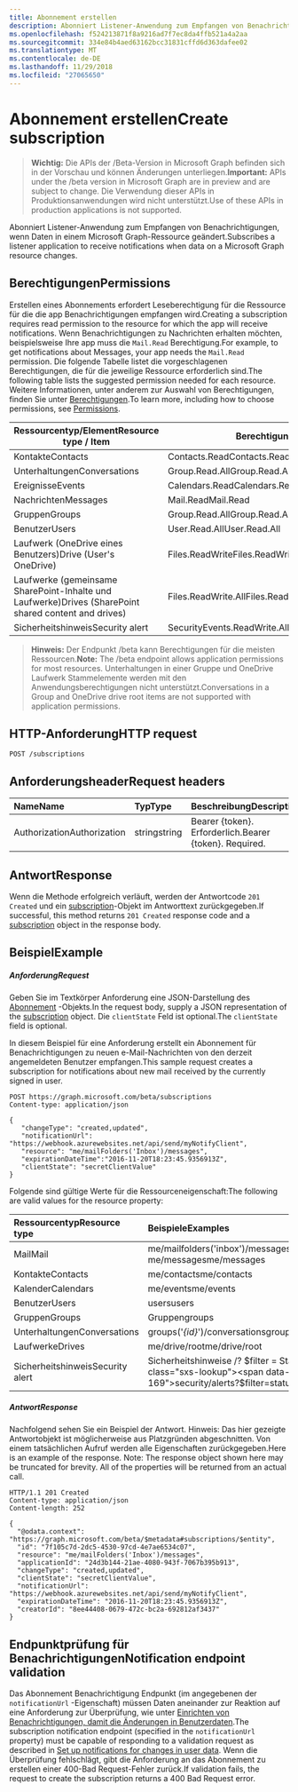 ```yaml
---
title: Abonnement erstellen
description: Abonniert Listener-Anwendung zum Empfangen von Benachrichtigungen, wenn Daten in einem Microsoft Graph-Ressource geändert.
ms.openlocfilehash: f524213871f8a9216ad7f7ec8da4ffb521a4a2aa
ms.sourcegitcommit: 334e84b4aed63162bcc31831cffd6d363dafee02
ms.translationtype: MT
ms.contentlocale: de-DE
ms.lasthandoff: 11/29/2018
ms.locfileid: "27065650"
---
```

# <a name="create-subscription"></a><span data-ttu-id="5b02b-103">Abonnement erstellen</span><span class="sxs-lookup"><span data-stu-id="5b02b-103">Create subscription</span></span>

> <span data-ttu-id="5b02b-104">**Wichtig:** Die APIs der /Beta-Version in Microsoft Graph befinden sich in der Vorschau und können Änderungen unterliegen.</span><span class="sxs-lookup"><span data-stu-id="5b02b-104">**Important:** APIs under the /beta version in Microsoft Graph are in preview and are subject to change.</span></span> <span data-ttu-id="5b02b-105">Die Verwendung dieser APIs in Produktionsanwendungen wird nicht unterstützt.</span><span class="sxs-lookup"><span data-stu-id="5b02b-105">Use of these APIs in production applications is not supported.</span></span>

<span data-ttu-id="5b02b-106">Abonniert Listener-Anwendung zum Empfangen von Benachrichtigungen, wenn Daten in einem Microsoft Graph-Ressource geändert.</span><span class="sxs-lookup"><span data-stu-id="5b02b-106">Subscribes a listener application to receive notifications when data on a Microsoft Graph resource changes.</span></span>

## <a name="permissions"></a><span data-ttu-id="5b02b-107">Berechtigungen</span><span class="sxs-lookup"><span data-stu-id="5b02b-107">Permissions</span></span>

<span data-ttu-id="5b02b-108">Erstellen eines Abonnements erfordert Leseberechtigung für die Ressource für die die app Benachrichtigungen empfangen wird.</span><span class="sxs-lookup"><span data-stu-id="5b02b-108">Creating a subscription requires read permission to the resource for which the app will receive notifications.</span></span> <span data-ttu-id="5b02b-109">Wenn Benachrichtigungen zu Nachrichten erhalten möchten, beispielsweise Ihre app muss die `Mail.Read` Berechtigung.</span><span class="sxs-lookup"><span data-stu-id="5b02b-109">For example, to get notifications about Messages, your app needs the `Mail.Read` permission.</span></span> <span data-ttu-id="5b02b-110">Die folgende Tabelle listet die vorgeschlagenen Berechtigungen, die für die jeweilige Ressource erforderlich sind.</span><span class="sxs-lookup"><span data-stu-id="5b02b-110">The following table lists the suggested permission needed for each resource.</span></span> <span data-ttu-id="5b02b-111">Weitere Informationen, unter anderem zur Auswahl von Berechtigungen, finden Sie unter [Berechtigungen](/graph/permissions-reference).</span><span class="sxs-lookup"><span data-stu-id="5b02b-111">To learn more, including how to choose permissions, see [Permissions](/graph/permissions-reference).</span></span>

| <span data-ttu-id="5b02b-112">Ressourcentyp/Element</span><span class="sxs-lookup"><span data-stu-id="5b02b-112">Resource type / Item</span></span>        | <span data-ttu-id="5b02b-113">Berechtigung</span><span class="sxs-lookup"><span data-stu-id="5b02b-113">Permission</span></span>          |
|-----------------------------|---------------------|
| <span data-ttu-id="5b02b-114">Kontakte</span><span class="sxs-lookup"><span data-stu-id="5b02b-114">Contacts</span></span>                    | <span data-ttu-id="5b02b-115">Contacts.Read</span><span class="sxs-lookup"><span data-stu-id="5b02b-115">Contacts.Read</span></span>       |
| <span data-ttu-id="5b02b-116">Unterhaltungen</span><span class="sxs-lookup"><span data-stu-id="5b02b-116">Conversations</span></span>               | <span data-ttu-id="5b02b-117">Group.Read.All</span><span class="sxs-lookup"><span data-stu-id="5b02b-117">Group.Read.All</span></span>      |
| <span data-ttu-id="5b02b-118">Ereignisse</span><span class="sxs-lookup"><span data-stu-id="5b02b-118">Events</span></span>                      | <span data-ttu-id="5b02b-119">Calendars.Read</span><span class="sxs-lookup"><span data-stu-id="5b02b-119">Calendars.Read</span></span>      |
| <span data-ttu-id="5b02b-120">Nachrichten</span><span class="sxs-lookup"><span data-stu-id="5b02b-120">Messages</span></span>                    | <span data-ttu-id="5b02b-121">Mail.Read</span><span class="sxs-lookup"><span data-stu-id="5b02b-121">Mail.Read</span></span>           |
| <span data-ttu-id="5b02b-122">Gruppen</span><span class="sxs-lookup"><span data-stu-id="5b02b-122">Groups</span></span>                      | <span data-ttu-id="5b02b-123">Group.Read.All</span><span class="sxs-lookup"><span data-stu-id="5b02b-123">Group.Read.All</span></span>      |
| <span data-ttu-id="5b02b-124">Benutzer</span><span class="sxs-lookup"><span data-stu-id="5b02b-124">Users</span></span>                       | <span data-ttu-id="5b02b-125">User.Read.All</span><span class="sxs-lookup"><span data-stu-id="5b02b-125">User.Read.All</span></span>       |
| <span data-ttu-id="5b02b-126">Laufwerk (OneDrive eines Benutzers)</span><span class="sxs-lookup"><span data-stu-id="5b02b-126">Drive  (User's OneDrive)</span></span>    | <span data-ttu-id="5b02b-127">Files.ReadWrite</span><span class="sxs-lookup"><span data-stu-id="5b02b-127">Files.ReadWrite</span></span>     |
| <span data-ttu-id="5b02b-128">Laufwerke (gemeinsame SharePoint-Inhalte und Laufwerke)</span><span class="sxs-lookup"><span data-stu-id="5b02b-128">Drives (SharePoint shared content and drives)</span></span> | <span data-ttu-id="5b02b-129">Files.ReadWrite.All</span><span class="sxs-lookup"><span data-stu-id="5b02b-129">Files.ReadWrite.All</span></span> |
| <span data-ttu-id="5b02b-130">Sicherheitshinweis</span><span class="sxs-lookup"><span data-stu-id="5b02b-130">Security alert</span></span>              | <span data-ttu-id="5b02b-131">SecurityEvents.ReadWrite.All</span><span class="sxs-lookup"><span data-stu-id="5b02b-131">SecurityEvents.ReadWrite.All</span></span> |

> <span data-ttu-id="5b02b-132">**Hinweis:** Der Endpunkt /beta kann Berechtigungen für die meisten Ressourcen.</span><span class="sxs-lookup"><span data-stu-id="5b02b-132">**Note:** The /beta endpoint allows application permissions for most resources.</span></span> <span data-ttu-id="5b02b-133">Unterhaltungen in einer Gruppe und OneDrive Laufwerk Stammelemente werden mit den Anwendungsberechtigungen nicht unterstützt.</span><span class="sxs-lookup"><span data-stu-id="5b02b-133">Conversations in a Group and OneDrive drive root items are not supported with application permissions.</span></span>

## <a name="http-request"></a><span data-ttu-id="5b02b-134">HTTP-Anforderung</span><span class="sxs-lookup"><span data-stu-id="5b02b-134">HTTP request</span></span>

<!-- { "blockType": "ignored" } -->

```http
POST /subscriptions
```

## <a name="request-headers"></a><span data-ttu-id="5b02b-135">Anforderungsheader</span><span class="sxs-lookup"><span data-stu-id="5b02b-135">Request headers</span></span>

| <span data-ttu-id="5b02b-136">Name</span><span class="sxs-lookup"><span data-stu-id="5b02b-136">Name</span></span>       | <span data-ttu-id="5b02b-137">Typ</span><span class="sxs-lookup"><span data-stu-id="5b02b-137">Type</span></span> | <span data-ttu-id="5b02b-138">Beschreibung</span><span class="sxs-lookup"><span data-stu-id="5b02b-138">Description</span></span>|
|:-----------|:------|:----------|
| <span data-ttu-id="5b02b-139">Authorization</span><span class="sxs-lookup"><span data-stu-id="5b02b-139">Authorization</span></span>  | <span data-ttu-id="5b02b-140">string</span><span class="sxs-lookup"><span data-stu-id="5b02b-140">string</span></span>  | <span data-ttu-id="5b02b-p104">Bearer {token}. Erforderlich.</span><span class="sxs-lookup"><span data-stu-id="5b02b-p104">Bearer {token}. Required.</span></span> |

## <a name="response"></a><span data-ttu-id="5b02b-143">Antwort</span><span class="sxs-lookup"><span data-stu-id="5b02b-143">Response</span></span>

<span data-ttu-id="5b02b-144">Wenn die Methode erfolgreich verläuft, werden der Antwortcode `201 Created` und ein [subscription](../resources/subscription.md)-Objekt im Antworttext zurückgegeben.</span><span class="sxs-lookup"><span data-stu-id="5b02b-144">If successful, this method returns `201 Created` response code and a [subscription](../resources/subscription.md) object in the response body.</span></span>

## <a name="example"></a><span data-ttu-id="5b02b-145">Beispiel</span><span class="sxs-lookup"><span data-stu-id="5b02b-145">Example</span></span>

##### <a name="request"></a><span data-ttu-id="5b02b-146">Anforderung</span><span class="sxs-lookup"><span data-stu-id="5b02b-146">Request</span></span>

<span data-ttu-id="5b02b-147">Geben Sie im Textkörper Anforderung eine JSON-Darstellung des [Abonnement](../resources/subscription.md) -Objekts.</span><span class="sxs-lookup"><span data-stu-id="5b02b-147">In the request body, supply a JSON representation of the [subscription](../resources/subscription.md) object.</span></span>
<span data-ttu-id="5b02b-148">Die `clientState` Feld ist optional.</span><span class="sxs-lookup"><span data-stu-id="5b02b-148">The `clientState` field is optional.</span></span>

<span data-ttu-id="5b02b-149">In diesem Beispiel für eine Anforderung erstellt ein Abonnement für Benachrichtigungen zu neuen e-Mail-Nachrichten von den derzeit angemeldeten Benutzer empfangen.</span><span class="sxs-lookup"><span data-stu-id="5b02b-149">This sample request creates a subscription for notifications about new mail received by the currently signed in user.</span></span>
<!-- {
  "blockType": "request",
  "name": "create_subscription_from_subscriptions"
}-->

```http
POST https://graph.microsoft.com/beta/subscriptions
Content-type: application/json

{
   "changeType": "created,updated",
   "notificationUrl": "https://webhook.azurewebsites.net/api/send/myNotifyClient",
   "resource": "me/mailFolders('Inbox')/messages",
   "expirationDateTime":"2016-11-20T18:23:45.9356913Z",
   "clientState": "secretClientValue"
}
```

<span data-ttu-id="5b02b-150">Folgende sind gültige Werte für die Ressourceneigenschaft:</span><span class="sxs-lookup"><span data-stu-id="5b02b-150">The following are valid values for the resource property:</span></span>

| <span data-ttu-id="5b02b-151">Ressourcentyp</span><span class="sxs-lookup"><span data-stu-id="5b02b-151">Resource type</span></span> | <span data-ttu-id="5b02b-152">Beispiele</span><span class="sxs-lookup"><span data-stu-id="5b02b-152">Examples</span></span> |
|:------ |:----- |
|<span data-ttu-id="5b02b-153">Mail</span><span class="sxs-lookup"><span data-stu-id="5b02b-153">Mail</span></span>|<span data-ttu-id="5b02b-154">me/mailfolders('inbox')/messages</span><span class="sxs-lookup"><span data-stu-id="5b02b-154">me/mailfolders('inbox')/messages</span></span><br /><span data-ttu-id="5b02b-155">me/messages</span><span class="sxs-lookup"><span data-stu-id="5b02b-155">me/messages</span></span>|
|<span data-ttu-id="5b02b-156">Kontakte</span><span class="sxs-lookup"><span data-stu-id="5b02b-156">Contacts</span></span>|<span data-ttu-id="5b02b-157">me/contacts</span><span class="sxs-lookup"><span data-stu-id="5b02b-157">me/contacts</span></span>|
|<span data-ttu-id="5b02b-158">Kalender</span><span class="sxs-lookup"><span data-stu-id="5b02b-158">Calendars</span></span>|<span data-ttu-id="5b02b-159">me/events</span><span class="sxs-lookup"><span data-stu-id="5b02b-159">me/events</span></span>|
|<span data-ttu-id="5b02b-160">Benutzer</span><span class="sxs-lookup"><span data-stu-id="5b02b-160">Users</span></span>|<span data-ttu-id="5b02b-161">users</span><span class="sxs-lookup"><span data-stu-id="5b02b-161">users</span></span>|
|<span data-ttu-id="5b02b-162">Gruppen</span><span class="sxs-lookup"><span data-stu-id="5b02b-162">Groups</span></span>|<span data-ttu-id="5b02b-163">Gruppen</span><span class="sxs-lookup"><span data-stu-id="5b02b-163">groups</span></span>|
|<span data-ttu-id="5b02b-164">Unterhaltungen</span><span class="sxs-lookup"><span data-stu-id="5b02b-164">Conversations</span></span>|<span data-ttu-id="5b02b-165">groups('*{id}*')/conversations</span><span class="sxs-lookup"><span data-stu-id="5b02b-165">groups('*{id}*')/conversations</span></span>|
|<span data-ttu-id="5b02b-166">Laufwerke</span><span class="sxs-lookup"><span data-stu-id="5b02b-166">Drives</span></span>|<span data-ttu-id="5b02b-167">me/drive/root</span><span class="sxs-lookup"><span data-stu-id="5b02b-167">me/drive/root</span></span>|
|<span data-ttu-id="5b02b-168">Sicherheitshinweis</span><span class="sxs-lookup"><span data-stu-id="5b02b-168">Security alert</span></span>|<span data-ttu-id="5b02b-169">Sicherheitshinweise /? $filter = Status Eq 'Neu'</span><span class="sxs-lookup"><span data-stu-id="5b02b-169">security/alerts?$filter=status eq ‘New’</span></span>|

##### <a name="response"></a><span data-ttu-id="5b02b-170">Antwort</span><span class="sxs-lookup"><span data-stu-id="5b02b-170">Response</span></span>

<span data-ttu-id="5b02b-p106">Nachfolgend sehen Sie ein Beispiel der Antwort. Hinweis: Das hier gezeigte Antwortobjekt ist möglicherweise aus Platzgründen abgeschnitten. Von einem tatsächlichen Aufruf werden alle Eigenschaften zurückgegeben.</span><span class="sxs-lookup"><span data-stu-id="5b02b-p106">Here is an example of the response. Note: The response object shown here may be truncated for brevity. All of the properties will be returned from an actual call.</span></span>
<!-- {
  "blockType": "response",
  "truncated": true,
  "@odata.type": "microsoft.graph.subscription"
} -->

```http
HTTP/1.1 201 Created
Content-type: application/json
Content-length: 252

{
  "@odata.context": "https://graph.microsoft.com/beta/$metadata#subscriptions/$entity",
  "id": "7f105c7d-2dc5-4530-97cd-4e7ae6534c07",
  "resource": "me/mailFolders('Inbox')/messages",
  "applicationId": "24d3b144-21ae-4080-943f-7067b395b913",
  "changeType": "created,updated",
  "clientState": "secretClientValue",
  "notificationUrl": "https://webhook.azurewebsites.net/api/send/myNotifyClient",
  "expirationDateTime": "2016-11-20T18:23:45.9356913Z",
  "creatorId": "8ee44408-0679-472c-bc2a-692812af3437"
}
```

## <a name="notification-endpoint-validation"></a><span data-ttu-id="5b02b-174">Endpunktprüfung für Benachrichtigungen</span><span class="sxs-lookup"><span data-stu-id="5b02b-174">Notification endpoint validation</span></span>

<span data-ttu-id="5b02b-175">Das Abonnement Benachrichtigung Endpunkt (im angegebenen der `notificationUrl` -Eigenschaft) müssen Daten aneinander zur Reaktion auf eine Anforderung zur Überprüfung, wie unter [Einrichten von Benachrichtigungen, damit die Änderungen in Benutzerdaten](/graph/webhooks#notification-endpoint-validation).</span><span class="sxs-lookup"><span data-stu-id="5b02b-175">The subscription notification endpoint (specified in the `notificationUrl` property) must be capable of responding to a validation request as described in [Set up notifications for changes in user data](/graph/webhooks#notification-endpoint-validation).</span></span> <span data-ttu-id="5b02b-176">Wenn die Überprüfung fehlschlägt, gibt die Anforderung an das Abonnement zu erstellen einer 400-Bad Request-Fehler zurück.</span><span class="sxs-lookup"><span data-stu-id="5b02b-176">If validation fails, the request to create the subscription returns a 400 Bad Request error.</span></span>

<!-- uuid: 8fcb5dbc-d5aa-4681-8e31-b001d5168d79
2015-10-25 14:57:30 UTC -->
<!-- {
  "type": "#page.annotation",
  "description": "Create subscription",
  "keywords": "",
  "section": "documentation",
  "tocPath": ""
}-->
